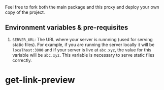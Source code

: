 Feel free to fork both the main package and this proxy and deploy your own copy of the project.

## Environment variables & pre-requisites

1. `SERVER_URL`: The URL where your server is runnning (used for serving static files). For example, if you are running the server locally it will be `localhost:3000` and if your server is live at `abc.xyz`, the value for this variable will be `abc.xyz`. This variable is necessary to serve static files correctly.

# get-link-preview
